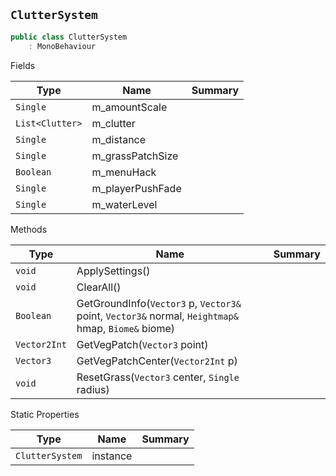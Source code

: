 ## `ClutterSystem`

```csharp
public class ClutterSystem
    : MonoBehaviour

```

Fields

| Type | Name | Summary | 
| --- | --- | --- | 
| `Single` | m_amountScale |  | 
| `List<Clutter>` | m_clutter |  | 
| `Single` | m_distance |  | 
| `Single` | m_grassPatchSize |  | 
| `Boolean` | m_menuHack |  | 
| `Single` | m_playerPushFade |  | 
| `Single` | m_waterLevel |  | 


Methods

| Type | Name | Summary | 
| --- | --- | --- | 
| `void` | ApplySettings() |  | 
| `void` | ClearAll() |  | 
| `Boolean` | GetGroundInfo(`Vector3` p, `Vector3&` point, `Vector3&` normal, `Heightmap&` hmap, `Biome&` biome) |  | 
| `Vector2Int` | GetVegPatch(`Vector3` point) |  | 
| `Vector3` | GetVegPatchCenter(`Vector2Int` p) |  | 
| `void` | ResetGrass(`Vector3` center, `Single` radius) |  | 


Static Properties

| Type | Name | Summary | 
| --- | --- | --- | 
| `ClutterSystem` | instance |  | 


